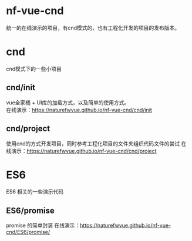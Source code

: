 # nf-vue-cnd
统一的在线演示的项目，有cnd模式的，也有工程化开发的项目的发布版本。  

# cnd
cnd模式下的一些小项目  

## cnd/init
vue全家桶 + UI库的加载方式，以及简单的使用方式。  
在线演示：https://naturefwvue.github.io/nf-vue-cnd/cnd/init  

## cnd/project
使用cnd的方式开发项目，同时参考工程化项目的文件夹组织代码文件的尝试
在线演示：https://naturefwvue.github.io/nf-vue-cnd/cnd/project

# ES6
ES6 相关的一些演示代码

## ES6/promise
promise 的简单封装
在线演示：https://naturefwvue.github.io/nf-vue-cnd/ES6/promise/  
